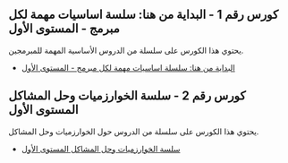 ## كورس رقم 1 - البداية من هنا: سلسة اساسيات مهمة لكل مبرمج - المستوى الأول

يحتوي هذا الكورس على سلسلة من الدروس الأساسية المهمة للمبرمجين.

- [البداية من هنا: سلسلة اساسيات مهمة لكل مبرمج - المستوى الأول](https://www.youtube.com/playlist?list=PL3X--QIIK-OHgMV2yBz3GLfM5d_5BxOSj)

## كورس رقم 2 - سلسة الخوارزميات وحل المشاكل المستوى الأول

يحتوي هذا الكورس على سلسلة من الدروس حول الخوارزميات وحل المشاكل.

- [سلسة الخوارزميات وحل المشاكل المستوى الأول](https://www.youtube.com/playlist?list=PL3X--QIIK-OEUIwbQU79V76RHelBUQKiz)

